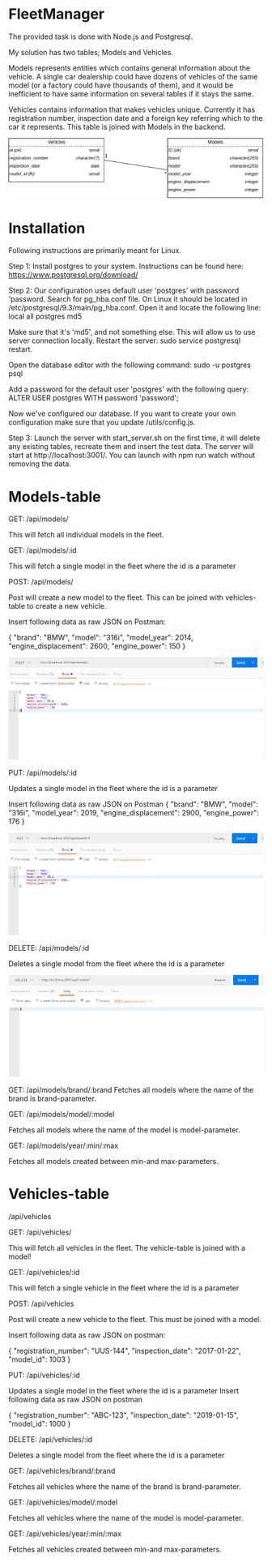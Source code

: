 # FleetManager

The provided task is done with Node.js and Postgresql. 

My solution has two tables; Models and Vehicles. 

Models represents entities which contains general information about the vehicle. A single car dealership could have dozens of vehicles of the same model (or a factory could have thousands of them), and it would be inefficient to have same information on several tables if it stays the same.

Vehicles contains information that makes vehicles unique. Currently it has registration number, inspection date and a foreign key referring which to the car it represents. This table is joined with Models in the backend.

![diagram](images/diagram.png)


# Installation
Following instructions are primarily meant for Linux.

Step 1: Install postgres to your system. Instructions can be found here: https://www.postgresql.org/download/

Step 2:
Our configuration uses default user 'postgres' with password 'password.
Search for pg_hba.conf file. On Linux it should be located in /etc/postgresql/9.3/main/pg_hba.conf. Open it and locate the following line:
local all postgres md5

Make sure that it's 'md5', and not something else. This will allow us to use server connection locally.
Restart the server: sudo service postgresql restart.

Open the database editor with the following command:
sudo -u postgres psql

Add a password for the default user 'postgres' with the following query:
ALTER USER postgres WITH password 'password';

Now we've configured our database. If you want to create your own configuration make sure that you update /utils/config.js.

Step 3: Launch the server with start_server.sh on the first time, it will delete any existing tables, recreate them and insert the test data. The server will start at http://localhost:3001/. You can launch with npm run watch without removing the data.

# Models-table
GET: /api/models/

This will fetch all individual models in the fleet.

GET: /api/models/:id

This will fetch a single model in the fleet where the id is a parameter

POST: /api/models/

Post will create a new model to the fleet. This can be joined with vehicles-table to create a new vehicle.

Insert following data as raw JSON on Postman:

{
    "brand": "BMW",
    "model": "316i",
    "model_year": 2014,
    "engine_displacement": 2600,
    "engine_power": 150
}

![model-post](images/model-post.png)

PUT: /api/models/:id

Updates a single model in the fleet where the id is a parameter

Insert following data as raw JSON on Postman
{
    "brand": "BMW",
    "model": "316i",
    "model_year": 2019,
    "engine_displacement": 2900,
    "engine_power": 176
}


![model-put](images/model-put.png)

DELETE: /api/models/:id

Deletes a single model from the fleet where the id is a parameter


![model-delete](images/model-delete.png)

GET: /api/models/brand/:brand
Fetches all models where the name of the brand is brand-parameter.

GET: /api/models/model/:model

Fetches all models where the name of the model is model-parameter.

GET: /api/models/year/:min/:max

Fetches all models created between min-and max-parameters. 

# Vehicles-table
/api/vehicles

GET: /api/vehicles/

This will fetch all vehicles in the fleet. The vehicle-table is joined with a model!

GET: /api/vehicles/:id

This will fetch a single vehicle in the fleet where the id is a parameter

POST: /api/vehicles

Post will create a new vehicle to the fleet. This must be joined with a model.

Insert following data as raw JSON on postman:

{
	"registration_number": "UUS-144",
	"inspection_date": "2017-01-22",
	"model_id": 1003
}

PUT: /api/vehicles/:id

Updates a single model in the fleet where the id is a parameter
Insert following data as raw JSON on postman

{
	"registration_number": "ABC-123",
	"inspection_date": "2019-01-15",
	"model_id": 1000
}

DELETE: /api/vehicles/:id

Deletes a single model from the fleet where the id is a parameter

GET: /api/vehicles/brand/:brand

Fetches all vehicles where the name of the brand is brand-parameter.

GET: /api/vehicles/model/:model

Fetches all vehicles where the name of the model is model-parameter.

GET: /api/vehicles/year/:min/:max

Fetches all vehicles created between min-and max-parameters. 
